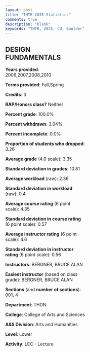 ```yaml
---
layout: post
title: "THTR 2035 Statistics"
comments: true
description: "blank"
keywords: "THTR, 2035, CU, Boulder"
--- 
```

<head>
<script src="https://ajax.googleapis.com/ajax/libs/jquery/2.1.3/jquery.min.js"></script>
<script src="https://dl.dropboxusercontent.com/s/pc42nxpaw1ea4o9/highcharts.js?dl=0"></script>
<!-- <script src="../assets/js/highcharts.js"></script> -->
<style type="text/css">@font-face {
	font-family: "Bebas Neue";
	src: url(https://www.filehosting.org/file/details/544349/BebasNeue%20Regular.otf) format("opentype");
	}
	h1.Bebas { 
		font-family: "Bebas Neue", Verdana, Tahoma;
	}
</style>
</head>
<body>
	<div id="container" style="float: right; width: 45%; height: 88%; margin-left: 2.5%; margin-right: 2.5%;"></div>
	<script language="JavaScript">
		$(document).ready(function() {
		var chart = {type: 'column'};
		var title = {text: 'Grade Distribution'};
		var xAxis = {categories: ['A','B','C','D','F'],crosshair: true};
		var yAxis = {min: 0,title: {text: 'Percentage'}};
		var tooltip = {headerFormat: '<center><b><span style="font-size:20px">{point.key}</span></b></center>',
		               pointFormat: '<td style="padding:0"><b>{point.y:.1f}%</b></td>',
		               footerFormat: '</table>',shared: true,useHTML: true};
		var plotOptions = {column: {pointPadding: 0.0,borderWidth: 0}};  
		var credits = {enabled: false};var series= [{name: 'Percent',data: [64.04,25.84,5.62,0.0,4.49,]}];
		var json = {};
		json.chart = chart;
		json.title = title;
		json.tooltip = tooltip;
		json.xAxis = xAxis;
		json.yAxis = yAxis;  
		json.series = series;
		json.plotOptions = plotOptions;  
		json.credits = credits;
		$('#container').highcharts(json);
	});
	</script>
</body>
			   
## DESIGN FUNDAMENTALS

**Years provided**: 2006,2007,2008,2010

**Terms provided**: Fall,Spring

**Credits**: 3

**RAP/Honors class?** Neither

**Percent grade**: 100.0%

**Percent withdrawn**: 3.04%

**Percent incomplete**: 0.0%

**Proportion of students who dropped**: 3.26

**Average grade** (4.0 scale): 3.35

**Standard deviation in grades**: 10.81

**Average workload** (raw): 2.36

**Standard deviation in workload** (raw): 0.4

**Average course rating** (6 point scale): 4.35

**Standard deviation in course rating** (6 point scale): 0.57

**Average instructor rating** (6 point scale): 4.6

**Standard deviation in instructor rating** (6 point scale): 0.56

**Instructors**: BERGNER, BRUCE ALAN

**Easiest instructor** (based on class grade): BERGNER, BRUCE ALAN

**Sections** (and **number of sections**): 001, 4

**Department**: THDN

**College**: College of Arts and Sciences

**A&S Division**: Arts and Humanities

**Level**: Lower

**Activity**: LEC - Lecture